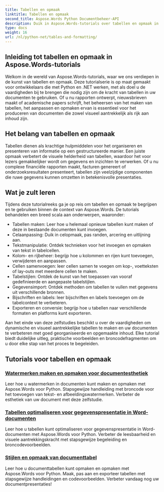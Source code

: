 ```yaml
---
title: Tabellen en opmaak
linktitle: Tabellen en opmaak
second_title: Aspose.Words Python Documentbeheer-API
description: Duik in Aspose.Words-tutorials over tabellen en opmaak in Python- en .NET-toepassingen. Leer hoe u tabellen maakt, aanpast en opmaakt voor visueel aantrekkelijke documenten.
type: docs
weight: 16
url: /nl/python-net/tables-and-formatting/
---
```



## Inleiding tot tabellen en opmaak in Aspose.Words-tutorials

Welkom in de wereld van Aspose.Words-tutorials, waar we ons verdiepen in de kunst van tabellen en opmaak. Deze tutorialserie is op maat gemaakt voor ontwikkelaars die met Python en .NET werken, met als doel u de vaardigheden bij te brengen die nodig zijn om de kracht van tabellen in uw documenten te gebruiken. Of u nu rapporten ontwerpt, nieuwsbrieven maakt of academische papers schrijft, het beheersen van het maken van tabellen, het aanpassen en opmaken ervan is essentieel voor het produceren van documenten die zowel visueel aantrekkelijk als rijk aan inhoud zijn.

## Het belang van tabellen en opmaak

Tabellen dienen als krachtige hulpmiddelen voor het organiseren en presenteren van informatie op een gestructureerde manier. Een juiste opmaak verbetert de visuele helderheid van tabellen, waardoor het voor lezers gemakkelijker wordt om gegevens en inzichten te verwerken. Of u nu complexe financiële rapporten maakt, facturen genereert of onderzoeksresultaten presenteert, tabellen zijn veelzijdige componenten die ruwe gegevens kunnen omzetten in betekenisvolle presentaties.

## Wat je zult leren

Tijdens deze tutorialreeks ga je op reis om tabellen en opmaak te begrijpen en te gebruiken binnen de context van Aspose.Words. De tutorials behandelen een breed scala aan onderwerpen, waaronder:

- Tabellen maken: Leer hoe u helemaal opnieuw tabellen kunt maken of deze in bestaande documenten kunt invoegen.
- Celaanpassing: Duik in celopmaak, pas randen, arcering en uitlijning aan.
- Tekstmanipulatie: Ontdek technieken voor het invoegen en opmaken van tekst in tabelcellen.
- Kolom- en rijbeheer: begrijp hoe u kolommen en rijen kunt toevoegen, verwijderen en aanpassen.
- Cellen samenvoegen: leer cellen samen te voegen om kop-, voetteksten of lay-outs met meerdere cellen te maken.
- Tabelstijlen: Ontdek de kunst van het toepassen van vooraf gedefinieerde en aangepaste tabelstijlen.
- Gegevensimport: Ontdek methoden om tabellen te vullen met gegevens uit verschillende bronnen.
- Bijschriften en labels: leer bijschriften en labels toevoegen om de tabelcontext te verbeteren.
- Exporteren en conversie: begrijp hoe u tabellen naar verschillende formaten en platforms kunt exporteren.

Aan het einde van deze zelfstudies beschikt u over de vaardigheden om dynamische en visueel aantrekkelijke tabellen te maken en uw documenten te verbeteren met goed georganiseerde en opgemaakte inhoud. Elke tutorial biedt duidelijke uitleg, praktische voorbeelden en broncodefragmenten om u door elke stap van het proces te begeleiden.

## Tutorials voor tabellen en opmaak
### [Watermerken maken en opmaken voor documentesthetiek](./manage-document-watermarks/)
Leer hoe u watermerken in documenten kunt maken en opmaken met Aspose.Words voor Python. Stapsgewijze handleiding met broncode voor het toevoegen van tekst- en afbeeldingswatermerken. Verbeter de esthetiek van uw document met deze zelfstudie.
### [Tabellen optimaliseren voor gegevenspresentatie in Word-documenten](./document-tables/)
Leer hoe u tabellen kunt optimaliseren voor gegevenspresentatie in Word-documenten met Aspose.Words voor Python. Verbeter de leesbaarheid en visuele aantrekkingskracht met stapsgewijze begeleiding en broncodevoorbeelden.
### [Stijlen en opmaak van documenttabel](./document-table-styles-formatting/)
Leer hoe u documenttabellen kunt opmaken en opmaken met Aspose.Words voor Python. Maak, pas aan en exporteer tabellen met stapsgewijze handleidingen en codevoorbeelden. Verbeter vandaag nog uw documentpresentaties! 